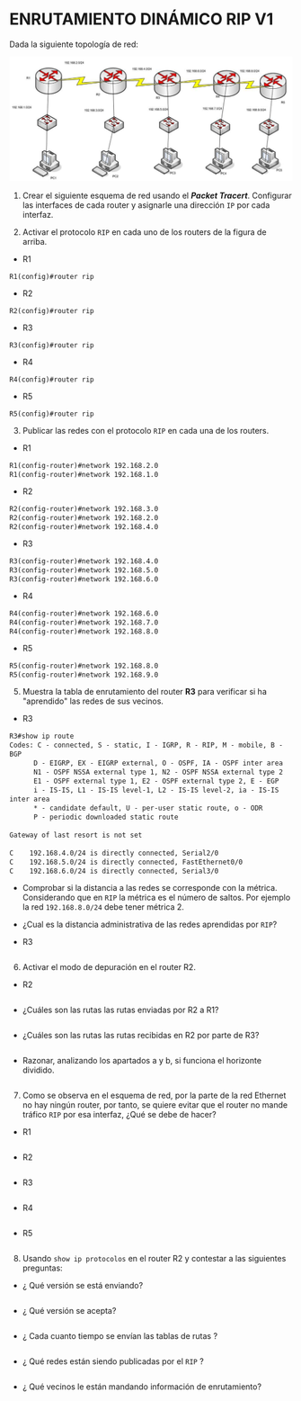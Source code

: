 # ENRUTAMIENTO DINÁMICO RIP V1

Dada la siguiente topología de red:

![](img/001.png)

1. Crear el siguiente esquema de red usando el ***Packet Tracert***. Configurar las interfaces de cada router y asignarle una dirección `IP` por cada interfaz.

2. Activar el protocolo `RIP` en cada uno de los routers de la figura de arriba.

+ R1

 ~~~
R1(config)#router rip
 ~~~

+ R2

 ~~~
R2(config)#router rip
 ~~~
 
 + R3
 
 ~~~
R3(config)#router rip
 ~~~
 
 + R4
 
 ~~~
R4(config)#router rip
 ~~~
 
 + R5
 
 ~~~
 R5(config)#router rip
 ~~~

3. Publicar las redes con el protocolo `RIP` en cada una de los routers. 

+ R1

 ~~~
R1(config-router)#network 192.168.2.0
R1(config-router)#network 192.168.1.0
 ~~~

+ R2

 ~~~
R2(config-router)#network 192.168.3.0
R2(config-router)#network 192.168.2.0
R2(config-router)#network 192.168.4.0
 ~~~
 
+  R3

 ~~~
R3(config-router)#network 192.168.4.0
R3(config-router)#network 192.168.5.0
R3(config-router)#network 192.168.6.0
 ~~~
 
 + R4
 
 ~~~
R4(config-router)#network 192.168.6.0
R4(config-router)#network 192.168.7.0
R4(config-router)#network 192.168.8.0
 ~~~
 
 + R5
 
 ~~~
R5(config-router)#network 192.168.8.0
R5(config-router)#network 192.168.9.0
 ~~~

5. Muestra la tabla de enrutamiento del router **R3** para verificar si ha "aprendido" las redes de sus vecinos.

 + R3
 
 ~~~
R3#show ip route 
Codes: C - connected, S - static, I - IGRP, R - RIP, M - mobile, B - BGP
       D - EIGRP, EX - EIGRP external, O - OSPF, IA - OSPF inter area
       N1 - OSPF NSSA external type 1, N2 - OSPF NSSA external type 2
       E1 - OSPF external type 1, E2 - OSPF external type 2, E - EGP
       i - IS-IS, L1 - IS-IS level-1, L2 - IS-IS level-2, ia - IS-IS inter area
       * - candidate default, U - per-user static route, o - ODR
       P - periodic downloaded static route

Gateway of last resort is not set

C    192.168.4.0/24 is directly connected, Serial2/0
C    192.168.5.0/24 is directly connected, FastEthernet0/0
C    192.168.6.0/24 is directly connected, Serial3/0
 ~~~

 + Comprobar si la distancia a las redes se corresponde con la métrica. Considerando que en `RIP` la métrica es el número de saltos. Por ejemplo la red `192.168.8.0/24` debe tener métrica 2.
 + ¿Cual es la distancia administrativa de las redes aprendidas por `RIP`?

 + R3
 
 ~~~

 ~~~

6. Activar el modo de depuración en el router R2.

 + R2
 
 ~~~

 ~~~

+ ¿Cuáles son las rutas las rutas enviadas por R2 a R1?

~~~

~~~

+ ¿Cuáles son las rutas las rutas recibidas en R2 por parte de R3?

~~~
~~~

+ Razonar, analizando los apartados a y b, si funciona el horizonte dividido.

~~~

~~~

7. Como se observa en el esquema de red, por la parte de la red Ethernet no hay ningún router, por tanto, se quiere evitar que el router no mande tráfico `RIP` por esa interfaz, ¿Qué se debe de hacer?

 + R1
 
 ~~~

 ~~~

+ R2

 ~~~

 ~~~
 
 + R3
 
 ~~~

 ~~~
 
 + R4
 
 ~~~

 ~~~
 
 + R5
 
 ~~~

 ~~~

8. Usando `show ip protocolos` en el router R2 y contestar a las siguientes preguntas:

+ ¿ Qué versión se está enviando?

~~~

~~~

+ ¿ Qué versión se acepta?

~~~

~~~

+ ¿ Cada cuanto tiempo se envían las tablas de rutas ?

~~~

~~~

+ ¿ Qué redes están siendo publicadas por el `RIP` ?

~~~

~~~

+ ¿ Qué vecinos le están mandando información de enrutamiento?

~~~

~~~




